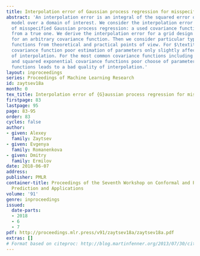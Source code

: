 ```yaml
---
title: Interpolation error of Gaussian process regression for misspecified case
abstract: 'An interpolation error is an integral of the squared error of a regression
  model over a domain of interest. We consider the interpolation error for the case
  of misspecified Gaussian process regression: a used covariance function differs
  from a true one. We derive the interpolation error for a grid design of experiments
  for an arbitrary covariance function. Then we consider particular types of covariance
  functions from theoretical and practical points of view. For $\textitMatern_1/2$
  covariance function poor estimation of parameters only slightly affects the quality
  of interpolation. For the most common covariance functions including $\textitMatern_3/2$
  and squared exponential covariance functions poor choose of parameters of covariance
  functions leads to a bad quality of interpolation.'
layout: inproceedings
series: Proceedings of Machine Learning Research
id: zaytsev18a
month: 0
tex_title: Interpolation error of {G}aussian process regression for misspecified case
firstpage: 83
lastpage: 95
page: 83-95
order: 83
cycles: false
author:
- given: Alexey
  family: Zaytsev
- given: Evgenya
  family: Romanenkova
- given: Dmitry
  family: Ermilov
date: 2018-06-07
address: 
publisher: PMLR
container-title: Proceedings of the Seventh Workshop on Conformal and Probabilistic
  Prediction and Applications
volume: '91'
genre: inproceedings
issued:
  date-parts:
  - 2018
  - 6
  - 7
pdf: http://proceedings.mlr.press/v91/zaytsev18a/zaytsev18a.pdf
extras: []
# Format based on citeproc: http://blog.martinfenner.org/2013/07/30/citeproc-yaml-for-bibliographies/
---
```

